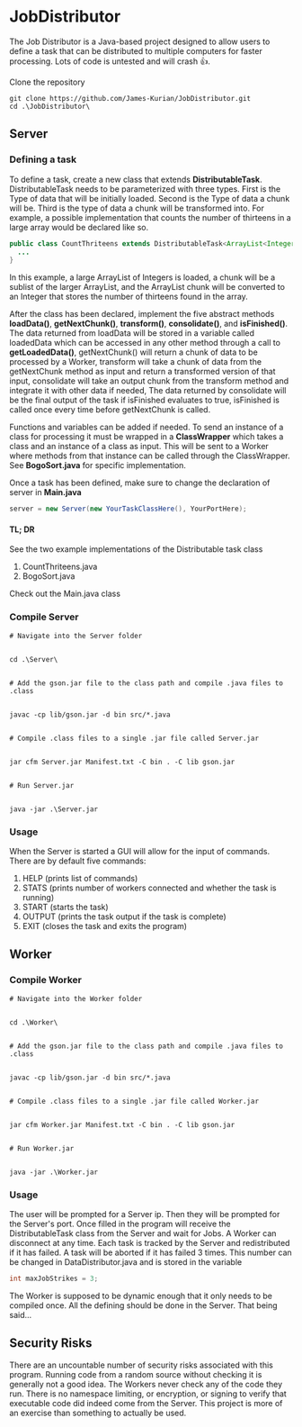 # JobDistributor
The Job Distributor is a Java-based project designed to allow users to define a task that can be distributed to multiple computers for faster processing. Lots of code is untested and will crash 👍.


Clone the repository
```
git clone https://github.com/James-Kurian/JobDistributor.git
cd .\JobDistributor\
```


## Server


### Defining a task
To define a task, create a new class that extends **DistributableTask**. DistributableTask needs to be parameterized with three types. First is the Type of data that will be initially loaded. Second is the Type of data a chunk will be. Third is the type of data a chunk will be transformed into. For example, a possible implementation that counts the number of thirteens in a large array would be declared like so.
```java
public class CountThriteens extends DistributableTask<ArrayList<Integer>, ArrayList<Integer>, Integer>{
  ...
}
```
In this example, a large ArrayList of Integers is loaded, a chunk will be a sublist of the larger ArrayList, and the ArrayList chunk will be converted to an Integer that stores the number of thirteens found in the array.


After the class has been declared, implement the five abstract methods **loadData()**, **getNextChunk()**, **transform()**, **consolidate()**, and **isFinished()**. The data returned from loadData will be stored in a variable called loadedData which can be accessed in any other method through a call to **getLoadedData()**, getNextChunk() will return a chunk of data to be processed by a Worker, transform will take a chunk of data from the getNextChunk method as input and return a transformed version of that input, consolidate will take an output chunk from the transform method and integrate it with other data if needed, The data returned by consolidate will be the final output of the task if isFinished evaluates to true, isFinished is called once every time before getNextChunk is called.


Functions and variables can be added if needed. To send an instance of a class for processing it must be wrapped in a **ClassWrapper** which takes a class and an instance of a class as input. This will be sent to a Worker where methods from that instance can be called through the ClassWrapper. See **BogoSort.java** for specific implementation.


Once a task has been defined, make sure to change the declaration of server in **Main.java**
```java
server = new Server(new YourTaskClassHere(), YourPortHere);
```


#### TL; DR
See the two example implementations of the Distributable task class
1. CountThriteens.java
2. BogoSort.java

Check out the Main.java class


### Compile Server
```shell
# Navigate into the Server folder


cd .\Server\


# Add the gson.jar file to the class path and compile .java files to .class


javac -cp lib/gson.jar -d bin src/*.java


# Compile .class files to a single .jar file called Server.jar


jar cfm Server.jar Manifest.txt -C bin . -C lib gson.jar


# Run Server.jar


java -jar .\Server.jar
```
### Usage


When the Server is started a GUI will allow for the input of commands.
There are by default five commands:
1. HELP (prints list of commands)
2. STATS (prints number of workers connected and whether the task is running)
3. START (starts the task)
4. OUTPUT (prints the task output if the task is complete)
5. EXIT (closes the task and exits the program)


## Worker


### Compile Worker
```shell
# Navigate into the Worker folder


cd .\Worker\


# Add the gson.jar file to the class path and compile .java files to .class


javac -cp lib/gson.jar -d bin src/*.java


# Compile .class files to a single .jar file called Worker.jar


jar cfm Worker.jar Manifest.txt -C bin . -C lib gson.jar


# Run Worker.jar


java -jar .\Worker.jar
```


### Usage
The user will be prompted for a Server ip. Then they will be prompted for the Server's port. Once filled in the program will receive the DistributableTask class from the Server and wait for Jobs.
A Worker can disconnect at any time. Each task is tracked by the Server and redistributed if it has failed. A task will be aborted if it has failed 3 times. This number can be changed in DataDistributor.java and is stored in the variable
```java
int maxJobStrikes = 3;
```
The Worker is supposed to be dynamic enough that it only needs to be compiled once. All the defining should be done in the Server. That being said...


## Security Risks
There are an uncountable number of security risks associated with this program. Running code from a random source without checking it is generally not a good idea. The Workers never check any of the code they run. There is no namespace limiting, or encryption, or signing to verify that executable code did indeed come from the Server. This project is more of an exercise than something to actually be used.
